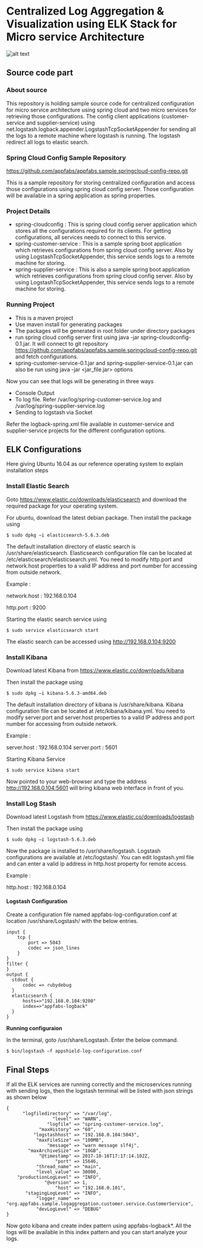 # Centralized Log Aggregation & Visualization using ELK Stack for Micro service Architecture

![alt text](https://github.com/appfabs/appfabs.samples.elk.logaggregation/blob/master/docs/architecture.png)

## Source code part

### About source

This repository is holding sample source code for centralized configuration for micro service architecture using spring cloud and two micro services for retrieving those configurations. The config client applications (customer-service and supplier-service) using net.logstash.logback.appender.LogstashTcpSocketAppender for sending all the logs to a remote machine where logstash is running. The logstash redirect all logs to elastic search.

### Spring Cloud Config Sample Repository

https://github.com/appfabs/appfabs.sample.springcloud-config-repo.git

This is a sample repository for storing centralized configuration and access those configurations using spring cloud config server. Those configuration will be available in a spring application as spring properties. 


### Project Details

- spring-cloudconfig : This is spring cloud config server application which stores all the configurations required for its clients. For getting configurations, all services needs to connect to this service.
- spring-customer-service : This is a sample spring boot application which retrieves configurations from spring cloud config server. Also by using LogstashTcpSocketAppender, this service sends logs to a remote machine for storing.
- spring-supplier-service : This is also a sample spring boot application which retrieves configurations from spring cloud config server. Also by using LogstashTcpSocketAppender, this service sends logs to a remote machine for storing.

### Running Project

- This is a maven project
- Use maven install for generating packages
- The packages will be generated in root folder under directory packages
- run spring cloud config server first using java -jar spring-cloudconfig-0.1.jar. It will connect to git repository https://github.com/appfabs/appfabs.sample.springcloud-config-repo.git and fetch configurations.
- spring-customer-service-0.1.jar and spring-supplier-service-0.1.jar can also be run using java -jar <jar_file.jar> options

Now you can see that logs will be generating in three ways

- Console Output
- To log file. Refer /var/log/spring-customer-service.log and /var/log/spring-supplier-service.log
- Sending to logstash via Socket

Refer the logback-spring.xml file available in customer-service and supplier-service projects for the different configuration options.


## ELK Configurations

Here giving Ubuntu 16.04 as our reference operating system to explain installation steps

### Install Elastic Search

Goto https://www.elastic.co/downloads/elasticsearch and download the required package for your operating system. 

For ubuntu, download the latest debian package.
Then install the package using

`$ sudo dpkg –i elasticsearch-5.6.3.deb`

The default installation directory of elastic search is /usr/share/elasticsearch. Elasticsearch configuration file can be located at /etc/elasticsearch/elasticsearch.yml. You need to modify http.port and network.host properties to a valid IP address and port number for accessing from outside network. 

Example :

network.host : 192.168.0.104

http.port : 9200

Starting the elastic search service using

`$ sudo service elasticsearch start`

The elastic search can be accessed using http://192.168.0.104:9200

### Install Kibana

Download latest Kibana from https://www.elastic.co/downloads/kibana

Then install the package using

`$ sudo dpkg –i kibana-5.6.3-amd64.deb`

The default installation directory of kibana is /usr/share/kibana. Kibana configuration file can be located at /etc/kibana/kibana.yml. You need to modify server.port and server.host properties to a valid IP address and port number for accessing from outside network. 

Example :

server.host : 192.168.0.104
server.port : 5601

Starting Kibana Service

`$ sudo service kibana start`

Now pointed to your web-browser and type the address http://192.168.0.104:5601 will bring kibana web interface in front of you.

### Install Log Stash

Download latest Logstash from https://www.elastic.co/downloads/logstash 

Then install the package using

`$ sudo dpkg –i logstash-5.6.3.deb`

Now the package is installed to /usr/share/logstash. Logstash configurations are available at /etc/logstash/. You can edit logstash.yml file and can enter a valid ip address in http.host property for remote access.

Example :

http.host : 192.168.0.104

#### Logstash Configuration

Create a configuration file named appfabs-log-configuration.conf at location /usr/share/Logstash/ with the below entries.

```
input {
    tcp {
        port => 5043
        codec => json_lines
    }
}
filter {
}
output {
  stdout {
      codec => rubydebug
  }
  elasticsearch {
      hosts=>"192.168.0.104:9200"
      index=>"appfabs-logback"
  }
}
```

**Running configuraion**

In the terminal, goto /usr/share/Logstash. Enter the below command. 

`$ bin/logstash –f appshield-log-configuration.conf`

## Final Steps

If all the ELK services are running correctly and the microservices running with sending logs, then the logstash terminal will be listed with json strings as shown below

```
{
      "logfiledirectory" => "/var/log",
                 "level" => "WARN",
               "logfile" => "spring-customer-service.log",
            "maxHistory" => "60",
          "logstashhost" => "192.168.0.104:5043",
           "maxFileSize" => "100MB",
               "message" => "warn message slf4j",
        "maxArchiveSize" => "10GB",
            "@timestamp" => 2017-10-16T17:17:14.102Z,
                  "port" => 15646,
           "thread_name" => "main",
           "level_value" => 30000,
    "productionLogLevel" => "INFO",
              "@version" => 1,
                  "host" => "192.168.0.101",
       "stagingLogLevel" => "INFO",
           "logger_name" => "org.appfabs.sample.logaggregation.customer.service.CustomerService",
           "devLogLevel" => "DEBUG"
}
```

Now goto kibana and create index pattern using appfabs-logback*. All the logs will be available in this index pattern and you can start analyze your logs.



 
